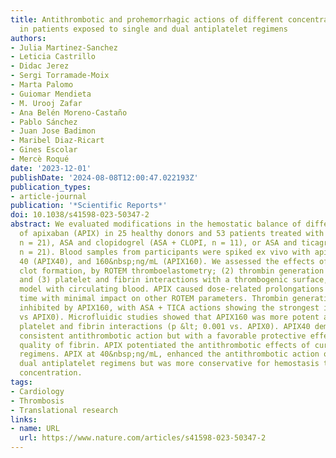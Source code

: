 ```yaml
---
title: Antithrombotic and prohemorrhagic actions of different concentrations of apixaban
  in patients exposed to single and dual antiplatelet regimens
authors:
- Julia Martinez-Sanchez
- Leticia Castrillo
- Didac Jerez
- Sergi Torramade-Moix
- Marta Palomo
- Guiomar Mendieta
- M. Urooj Zafar
- Ana Belén Moreno-Castaño
- Pablo Sánchez
- Juan Jose Badimon
- Maribel Diaz-Ricart
- Gines Escolar
- Mercè Roqué
date: '2023-12-01'
publishDate: '2024-08-08T12:00:47.022193Z'
publication_types:
- article-journal
publication: '*Scientific Reports*'
doi: 10.1038/s41598-023-50347-2
abstract: We evaluated modifications in the hemostatic balance of different concentrations
  of apixaban (APIX) in 25 healthy donors and 53 patients treated with aspirin (ASA,
  n = 21), ASA and clopidogrel (ASA + CLOPI, n = 11), or ASA and ticagrelor (ASA + TICA,
  n = 21). Blood samples from participants were spiked ex vivo with apixaban 0 (APIX0),
  40 (APIX40), and 160&nbsp;ng/mL (APIX160). We assessed the effects of APIX on (1)
  clot formation, by ROTEM thromboelastometry; (2) thrombin generation primed by platelets;
  and (3) platelet and fibrin interactions with a thrombogenic surface, in a microfluidic
  model with circulating blood. APIX caused dose-related prolongations of clotting
  time with minimal impact on other ROTEM parameters. Thrombin generation was significantly
  inhibited by APIX160, with ASA + TICA actions showing the strongest inhibition (p &lt; 0.01
  vs APIX0). Microfluidic studies showed that APIX160 was more potent at suppressing
  platelet and fibrin interactions (p &lt; 0.001 vs. APIX0). APIX40 demonstrated a
  consistent antithrombotic action but with a favorable protective effect on the structural
  quality of fibrin. APIX potentiated the antithrombotic effects of current antiplatelet
  regimens. APIX at 40&nbsp;ng/mL, enhanced the antithrombotic action of single or
  dual antiplatelet regimens but was more conservative for hemostasis than the 160&nbsp;ng/mL
  concentration.
tags:
- Cardiology
- Thrombosis
- Translational research
links:
- name: URL
  url: https://www.nature.com/articles/s41598-023-50347-2
---
```

